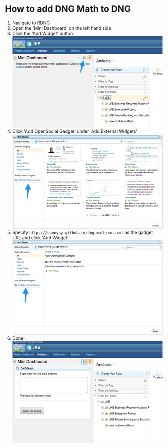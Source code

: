 How to add DNG Math to DNG
========

1) Navigate to RDNG  
2) Open the 'Mini Dashboard' on the left hand side  
3) Click the 'Add Widget' button  
![Click the 'Add Widget' button](img/1.png?raw=true)  
4) Click 'Add OpenSocial Gadget' under 'Add External Widgets'  
![Click 'Add OpenSocial Gadget' under 'Add External Widgets'](img/2.png?raw=true)  
5) Specify `https://connyay.github.io/dng_math/ext.xml` as the gadget URL and click 'Add Widget'  
![Specify `https://connyay.github.io/dng_math/ext.xml` as the gadget URL and click 'Add Widget'](img/3.png?raw=true)  
6) Done!  
![Done!](img/4.png?raw=true)  
